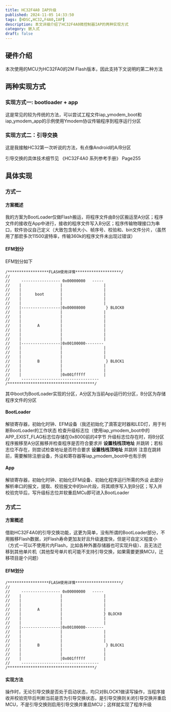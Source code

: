 ```yaml
---
title: HC32F4A0 IAP升级
published: 2024-11-05 14:33:50
tags: [HDSC,HC32,F4A0,IAP]
description: 本文详细介绍了HC32F4A0微控制器IAP的两种实现方式
category: 嵌入式
draft: false
---
```


## 硬件介绍
本次使用的MCU为HC32FA0的2M Flash版本，因此支持下文说明的第二种方法

## 两种实现方式
### 实现方式一: bootloader + app
这是常见的较为传统的方法，可以尝试工程文件iap_ymodem_boot和iap_ymodem_app的示例使用Ymodem协议传输程序到程序运行分区


### 实现方式二：引导交换
这是我接触HC32第一次听说的方法，有点像Android的A/B分区

引导交换的具体技术细节见 《HC32F4A0 系列参考手册》 Page255

## 具体实现
### 方式一
#### 方案概述
我的方案为BootLoader仅做Flash搬运，将程序文件由B分区搬运至A分区；程序文件的接收在App中进行，接收的程序文件写入B分区；程序传输物理接口为串口，软件协议自己定义（大致包含帧大小、帧序号、校验和、bin文件分片，（虽然用了那麽多次11500波特率，传输360k的程序文件未出现过错误）

#### EFM划分
EFM划分如下
``` 
/******************FLASH使用详情********************/
//
//     ----------------- 0x00000000   -----
//    |                 |                  |
//    |                 |                  |
//    |      boot       |                  |
//    |                 |                  |
//    |                 |                  |
//    |-----------------|0x00008000         } BLOCK0
//    |                 |                  |
//    |                 |                  |
//    |                 |                  |
//    |       A         |                  |
//    |                 |                  |
//    |                 |                  |
//    |                 |                  |
//    |-----------------|0x00100000--------
//    |                 |                  |
//    |                 |                  |
//    |                 |                  |
//    |       B         |                   } BLOCK1
//    |                 |                  |
//    |                 |                  |
//    |                 |0x001fffff        |
//     ----------------------------------
/**************************************/
```
其中boot为BootLoader实现的分区，A分区为当前App运行的分区，B分区为存储程序文件的分区

#### BootLoader
解锁寄存器，初始化时钟、EFM设备（我还初始化了滴答定时器和LED灯，用于判断BootLoader的工作状态
检查升级标志位（使用iap_ymodem_boot中的APP_EXIST_FLAG标志位存储在0x8000前的4字节
升级标志位存在时，将B分区程序搬移至A分区搬移并检查程序是否符合要求并 **设置栈栈顶地址** 并跳转；若标志位不存在，则尝试检查地址是否符合要求 **设置栈栈顶地址** 并跳转
注意在跳转前，需要解除注册设备，外设和寄存器等iap_ymodem_boot中也有示例

#### App
解锁寄存器，初始化时钟、初始化EFM设备、初始化程序运行所需的外设
此部分解析串口的报文，提取、校验报文中的bin片段，将其顺序写入到B分区；写入并校验完毕后，写升级标志位并软重启MCu即可进入BootLoader

### 方式二
#### 方案概述
借助HC32F4A0的引导交换功能，这更为简单，没有所谓的BootLoader部分，不用搬移Flash数据，对Flash寿命更加友好且升级速度快，但是可自定义程度小（方式一可以不使用片内Flash，比如各种外置存储器也可实现升级）、且无法迁移到其他单片机（其他型号单片机可能不支持引导交换，如果需要更换MCU，迁移项目是个问题）

#### EFM划分
``` 
/******************FLASH使用详情********************/
//
//     ----------------- 0x00000000   -----
//    |                 |                  |
//    |                 |                  |
//    |                 |                  |
//    |       A         |                  |
//    |                 |                  } BLOCK0
//    |                 |                  |
//    |                 |                  |
//    |-----------------|0x00100000--------
//    |                 |                  |
//    |                 |                  |
//    |                 |                  |
//    |       B         |                   } BLOCK1
//    |                 |                  |
//    |                 |                  |
//    |                 |0x001fffff        |
//     ----------------------------------
/**************************************/
```
#### 实现方法

操作时，无论引导交换是否处于启动状态，均只对BLOCK1做读写操作，当程序接收并校验完毕后判断当前是否为引导交换状态，是引导交换则关闭引导交换并重启MCU，不是引导交换则启用引导交换并重启MCU；这样就实现了程序升级